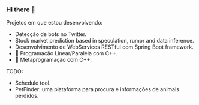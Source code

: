 ### Hi there 👋

<!--
**MatheusCTeixeira/MatheusCTeixeira** is a ✨ _special_ ✨ repository because its `README.md` (this file) appears on your GitHub profile.

-->
Projetos em que estou desenvolvendo:
- Detecção de bots no Twitter.
- Stock market prediction based in speculation, rumor and data inference.
- Desenvolvimento de WebServices RESTful com Spring Boot framework.
- :rocket: Programação Linear/Paralela com C++.
- :wrench: Metaprogramação com C++.

TODO:
- Schedule tool.
- PetFinder: uma plataforma para procura e informações de animais perdidos.
